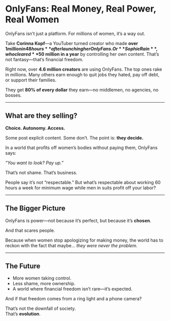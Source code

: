 # OnlyFans: Real Money, Real Power, Real Women  

OnlyFans isn’t just a platform. For millions of women, it’s a way out.  

Take **Corinna Kopf**—a YouTuber turned creator who made **over $1 million in 48 hours** after launching her OnlyFans. Or **Sophie Rain**, who cleared **$50 million in a year** by controlling her own content. That’s not fantasy—that’s financial freedom.  

Right now, over **4.6 million creators** are using OnlyFans. The top ones rake in millions. Many others earn enough to quit jobs they hated, pay off debt, or support their families.  

They get **80% of every dollar** they earn—no middlemen, no agencies, no bosses.  

---

## What are they selling?  

**Choice. Autonomy. Access.**  

Some post explicit content. Some don’t. The point is: **they decide.**  

In a world that profits off women’s bodies without paying them, OnlyFans says:  

*“You want to look? Pay up.”*  

That’s not shame. That’s business.  

People say it’s not “respectable.” But what’s respectable about working 60 hours a week for minimum wage while men in suits profit off your labor?  

---

## The Bigger Picture  

OnlyFans is power—not because it’s perfect, but because it’s **chosen**.  

And that scares people.  

Because when women stop apologizing for making money, the world has to reckon with the fact that maybe… *they were never the problem.*  

---

## The Future  

- More women taking control.  
- Less shame, more ownership.  
- A world where financial freedom isn’t rare—it’s expected.  

And if that freedom comes from a ring light and a phone camera?  

That’s not the downfall of society.  
That’s **evolution**.  
